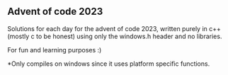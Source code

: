 ## Advent of code 2023

Solutions for each day for the advent of code 2023, written purely in c++ (mostly c to be honest) using only the windows.h header and no libraries.

For fun and learning purposes :)

*Only compiles on windows since it uses platform specific functions.
